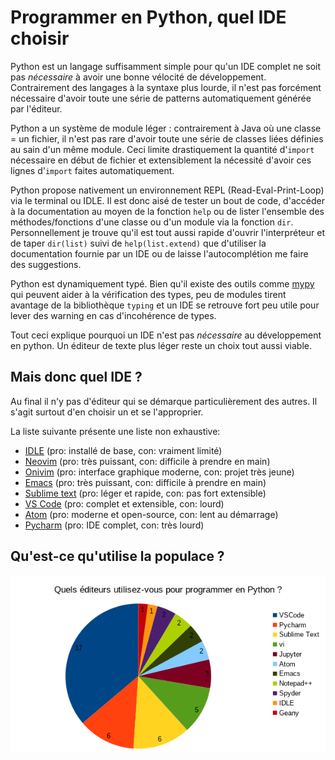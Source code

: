 # Programmer en Python, quel IDE choisir

Python est un langage suffisamment simple pour qu'un IDE complet ne soit pas *nécessaire* à avoir une bonne vélocité de développement. Contrairement des langages à la syntaxe plus lourde, il n'est pas forcément nécessaire d'avoir toute une série de patterns automatiquement générée par l'éditeur.

Python a un système de module léger : contrairement à Java où une classe = un fichier, il n'est pas rare d'avoir toute une série de classes liées définies au sain d'un même module. Ceci limite drastiquement la quantité d'`import` nécessaire en début de fichier et extensiblement la nécessité d'avoir ces lignes d'`import` faites automatiquement.

Python propose nativement un environnement REPL (Read-Eval-Print-Loop) via le terminal ou IDLE. Il est donc aisé de tester un bout de code, d'accéder à la documentation au moyen de la fonction `help` ou de lister l'ensemble des méthodes/fonctions d'une classe ou d'un module via la fonction `dir`. Personnellement je trouve qu'il est tout aussi rapide d'ouvrir l'interpréteur et de taper `dir(list)` suivi de `help(list.extend)` que d'utiliser la documentation fournie par un IDE ou de laisse l'autocomplétion me faire des suggestions.

Python est dynamiquement typé. Bien qu'il existe des outils comme [mypy](mypy-lang.org) qui peuvent aider à la vérification des types, peu de modules tirent avantage de la bibliothèque `typing` et un IDE se retrouve fort peu utile pour lever des warning en cas d'incohérence de types.

Tout ceci explique pourquoi un IDE n'est pas *nécessaire* au développement en python. Un éditeur de texte plus léger reste un choix tout aussi viable.

## Mais donc quel IDE ?

Au final il n'y pas d'éditeur qui se démarque particulièrement des autres. Il s'agit surtout d'en choisir un et se l'approprier.

La liste suivante présente une liste non exhaustive:

* [IDLE](https://docs.python.org/3/library/idle.html) (pro: installé de base, con: vraiment limité)
* [Neovim](https://neovim.io/) (pro: très puissant, con: difficile à prendre en main)
* [Onivim](https://v2.onivim.io/) (pro: interface graphique moderne, con: projet très jeune)
* [Emacs](https://www.gnu.org/software/emacs/) (pro: très puissant, con: difficile à prendre en main)
* [Sublime text](https://www.sublimetext.com/3) (pro: léger et rapide, con: pas fort extensible)
* [VS Code](https://code.visualstudio.com/) (pro: complet et extensible, con: lourd)
* [Atom](https://atom.io/) (pro: moderne et open-source, con: lent au démarrage)
* [Pycharm](https://www.jetbrains.com/pycharm/) (pro: IDE complet, con: très lourd)

## Qu'est-ce qu'utilise la populace ?

![langchar](/assets/images/py-ide-langchart.png)